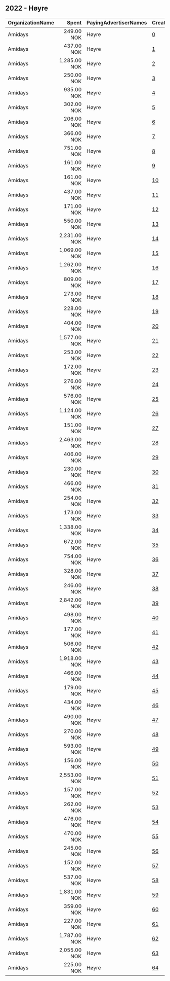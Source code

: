 ## 2022 - Høyre 
|OrganizationName|Spent|PayingAdvertiserNames|CreativeUrls|Impressions|Genders|AgeBrackets|CountryCodes|BillingAddresses|CandidateBallotInformation|
|:---|---:|:---|:---|---:|:---|:---|:---|:---|:---|
|Amidays|249.00 NOK|Høyre|[0](https://www.snap.com/political-ads/asset/54befee5e72a1ce3c888eeac34b5d939db358c92d5cb4bce0b25e9b607599089?mediaType=mp4)|5,440||30+|norway|"Bygdøy Alle 1,OSLO,0257,NO"||
|Amidays|437.00 NOK|Høyre|[1](https://www.snap.com/political-ads/asset/f0f92bd882bb74d649baf5950455e81977ba10e2181bac32bd3094fe255a598c?mediaType=mp4)|3,165||18-30|norway|"Bygdøy Alle 1,OSLO,0257,NO"||
|Amidays|1,285.00 NOK|Høyre|[2](https://www.snap.com/political-ads/asset/37636921ffcb2c1af86f367264e0744a65b54ce964d20978867ef60520dacb5a?mediaType=mp4)|8,839||25+|norway|"Bygdøy Alle 1,OSLO,0257,NO"||
|Amidays|250.00 NOK|Høyre|[3](https://www.snap.com/political-ads/asset/fb1b8fd0c5df59427e5e81a1f6d4404fe94b1e7a14e19d203ad7ab9cb13f289b?mediaType=mp4)|5,428||25-45|norway|"Bygdøy Alle 1,OSLO,0257,NO"||
|Amidays|935.00 NOK|Høyre|[4](https://www.snap.com/political-ads/asset/6377d1a57020ded6dab9cfe5eda62f9118989c37a53b2ad7e7c4041677095761?mediaType=mp4)|9,760||18-30|norway|"Bygdøy Alle 1,OSLO,0257,NO"||
|Amidays|302.00 NOK|Høyre|[5](https://www.snap.com/political-ads/asset/3692da6596e46330d4cde03b36a723f7e2ac20fd43240f29c00f3d9f45bd1eaf?mediaType=mp4)|2,667||25+|norway|"Bygdøy Alle 1,OSLO,0257,NO"||
|Amidays|206.00 NOK|Høyre|[6](https://www.snap.com/political-ads/asset/704ee206bf571e9be879bda463645a2d049d0f77aaa9821ccd1035073aa50464?mediaType=mp4)|2,015||25+|norway|"Bygdøy Alle 1,OSLO,0257,NO"||
|Amidays|366.00 NOK|Høyre|[7](https://www.snap.com/political-ads/asset/490cd5f453429569df2649b00a7f36761079f7eb7c1d042b3053342e362d188a?mediaType=mp4)|2,521||30+|norway|"Bygdøy Alle 1,OSLO,0257,NO"||
|Amidays|751.00 NOK|Høyre|[8](https://www.snap.com/political-ads/asset/f080dfaf7a2257d2c549aa5ffaf27ac3af808d7bd691002eb1a48af4a230598d?mediaType=mp4)|6,881||18-30|norway|"Bygdøy Alle 1,OSLO,0257,NO"||
|Amidays|161.00 NOK|Høyre|[9](https://www.snap.com/political-ads/asset/b7955f3429f81d86345e620214def56dce179de117d9cc3b09d63ca4de89a47d?mediaType=mp4)|3,427||30+|norway|"Bygdøy Alle 1,OSLO,0257,NO"||
|Amidays|161.00 NOK|Høyre|[10](https://www.snap.com/political-ads/asset/8c65eee8352bfa8b5e9341ef3607f2e429953024851f5f6e50dc94123166bf51?mediaType=mp4)|3,472||25-45|norway|"Bygdøy Alle 1,OSLO,0257,NO"||
|Amidays|437.00 NOK|Høyre|[11](https://www.snap.com/political-ads/asset/9ec84534a826db6e94c47948a0e0552cf3da7cde30d53c1b25f8867987339f71?mediaType=mp4)|4,286||18-30|norway|"Bygdøy Alle 1,OSLO,0257,NO"||
|Amidays|171.00 NOK|Høyre|[12](https://www.snap.com/political-ads/asset/2a3c7635ba7d42ac469f939d098b106a336f8c18d55dfc2cef7d138b57a10ab5?mediaType=mp4)|3,621||30+|norway|"Bygdøy Alle 1,OSLO,0257,NO"||
|Amidays|550.00 NOK|Høyre|[13](https://www.snap.com/political-ads/asset/5adff8a112a08ddd17829ba39a213317f94af8e53aba83e7e754b86a07a29ede?mediaType=mp4)|11,677||18-30|norway|"Bygdøy Alle 1,OSLO,0257,NO"||
|Amidays|2,231.00 NOK|Høyre|[14](https://www.snap.com/political-ads/asset/d8780df4352f7d4e3be509a5fdcc4b2f071d83fe8a29dedd4afb6c0957a470b1?mediaType=mp4)|14,861||25+|norway|"Bygdøy Alle 1,OSLO,0257,NO"||
|Amidays|1,069.00 NOK|Høyre|[15](https://www.snap.com/political-ads/asset/bc8a64fb4bf96f4d390c14ed8e180c58f8d9a7a43c9b1c046968a125c8bc891f?mediaType=mp4)|11,111||18-30|norway|"Bygdøy Alle 1,OSLO,0257,NO"||
|Amidays|1,262.00 NOK|Høyre|[16](https://www.snap.com/political-ads/asset/fb1b8fd0c5df59427e5e81a1f6d4404fe94b1e7a14e19d203ad7ab9cb13f289b?mediaType=mp4)|9,063||25-45|norway|"Bygdøy Alle 1,OSLO,0257,NO"||
|Amidays|809.00 NOK|Høyre|[17](https://www.snap.com/political-ads/asset/7fa8ada047bdc506a1d2837ca6bf0120e10757a7cb2e0aa2d0cce3e74ca4ce74?mediaType=mp4)|7,666||18-30|norway|"Bygdøy Alle 1,OSLO,0257,NO"||
|Amidays|273.00 NOK|Høyre|[18](https://www.snap.com/political-ads/asset/85c34c4f07a8b7c2dd86785c1d2cae4c8a5dd6a29c2a6cc6c94c74e38bb17407?mediaType=mp4)|5,955||25-45|norway|"Bygdøy Alle 1,OSLO,0257,NO"||
|Amidays|228.00 NOK|Høyre|[19](https://www.snap.com/political-ads/asset/b867264c31d1dadb3d0fe167758f76102f7114f411958580a2d826c225e80eb3?mediaType=mp4)|1,014||30+|norway|"Bygdøy Alle 1,OSLO,0257,NO"||
|Amidays|404.00 NOK|Høyre|[20](https://www.snap.com/political-ads/asset/85c34c4f07a8b7c2dd86785c1d2cae4c8a5dd6a29c2a6cc6c94c74e38bb17407?mediaType=mp4)|2,871||25-45|norway|"Bygdøy Alle 1,OSLO,0257,NO"||
|Amidays|1,577.00 NOK|Høyre|[21](https://www.snap.com/political-ads/asset/17233d1e54d68f8679616c03de5e6978b8d5e77837d11386defdf42a6436642a?mediaType=mp4)|17,608||18-30|norway|"Bygdøy Alle 1,OSLO,0257,NO"||
|Amidays|253.00 NOK|Høyre|[22](https://www.snap.com/political-ads/asset/3b2e5ade9f7019676d86356fc00543537fef024e9d94d95329c3c65d239a2e89?mediaType=mp4)|5,512||25-45|norway|"Bygdøy Alle 1,OSLO,0257,NO"||
|Amidays|172.00 NOK|Høyre|[23](https://www.snap.com/political-ads/asset/6fe7044a72c80712e57cc8ba5cfb8fd7107213f2d59fa6f4a0ebf923eb2a5713?mediaType=mp4)|3,805||18-30|norway|"Bygdøy Alle 1,OSLO,0257,NO"||
|Amidays|276.00 NOK|Høyre|[24](https://www.snap.com/political-ads/asset/2b83733993c4afcb5ee5b4f6164072759793e6da349698051a1e316878315cda?mediaType=mp4)|6,027||25-45|norway|"Bygdøy Alle 1,OSLO,0257,NO"||
|Amidays|576.00 NOK|Høyre|[25](https://www.snap.com/political-ads/asset/2a3c7635ba7d42ac469f939d098b106a336f8c18d55dfc2cef7d138b57a10ab5?mediaType=mp4)|3,673||30+|norway|"Bygdøy Alle 1,OSLO,0257,NO"||
|Amidays|1,124.00 NOK|Høyre|[26](https://www.snap.com/political-ads/asset/382056eace50ae07110f2735b166570e628aff4c86b60cb98dc9626e28dc53cf?mediaType=mp4)|10,022||25+|norway|"Bygdøy Alle 1,OSLO,0257,NO"||
|Amidays|151.00 NOK|Høyre|[27](https://www.snap.com/political-ads/asset/3cf0242094bebfb72f37cd20131d127c8cbda39b5a3a0248a671a7fc7e419846?mediaType=mp4)|3,323||18-30|norway|"Bygdøy Alle 1,OSLO,0257,NO"||
|Amidays|2,463.00 NOK|Høyre|[28](https://www.snap.com/political-ads/asset/a4ab2b8bd721e4a585b69e12d4a619387bc35daecf75f222172246a5fb478123?mediaType=mp4)|25,194||18-30|norway|"Bygdøy Alle 1,OSLO,0257,NO"||
|Amidays|406.00 NOK|Høyre|[29](https://www.snap.com/political-ads/asset/2b83733993c4afcb5ee5b4f6164072759793e6da349698051a1e316878315cda?mediaType=mp4)|3,424||25-45|norway|"Bygdøy Alle 1,OSLO,0257,NO"||
|Amidays|230.00 NOK|Høyre|[30](https://www.snap.com/political-ads/asset/30cfd82fd843ea92ee95699b590a0b151cf6855f1438f52258c65c3e6cc06dd5?mediaType=mp4)|5,012||25-45|norway|"Bygdøy Alle 1,OSLO,0257,NO"||
|Amidays|466.00 NOK|Høyre|[31](https://www.snap.com/political-ads/asset/dd9102bdb7d5f1770192775ea3676297fafe65d36a9d787b06a5c452d9b5c2b8?mediaType=mp4)|1,921||30+|norway|"Bygdøy Alle 1,OSLO,0257,NO"||
|Amidays|254.00 NOK|Høyre|[32](https://www.snap.com/political-ads/asset/b867264c31d1dadb3d0fe167758f76102f7114f411958580a2d826c225e80eb3?mediaType=mp4)|5,554||30+|norway|"Bygdøy Alle 1,OSLO,0257,NO"||
|Amidays|173.00 NOK|Høyre|[33](https://www.snap.com/political-ads/asset/f0f92bd882bb74d649baf5950455e81977ba10e2181bac32bd3094fe255a598c?mediaType=mp4)|3,854||18-30|norway|"Bygdøy Alle 1,OSLO,0257,NO"||
|Amidays|1,338.00 NOK|Høyre|[34](https://www.snap.com/political-ads/asset/3cfdd0d4f948d368c6232293ab51899087ee2c9023556d17fa4c1edd87d790d3?mediaType=mp4)|11,006||25+|norway|"Bygdøy Alle 1,OSLO,0257,NO"||
|Amidays|672.00 NOK|Høyre|[35](https://www.snap.com/political-ads/asset/3b2e5ade9f7019676d86356fc00543537fef024e9d94d95329c3c65d239a2e89?mediaType=mp4)|3,019||25-45|norway|"Bygdøy Alle 1,OSLO,0257,NO"||
|Amidays|754.00 NOK|Høyre|[36](https://www.snap.com/political-ads/asset/87f9c2da6cd1a58b805eacca1d25e10a4216ecff1570f6c01e184f770f4978e6?mediaType=mp4)|2,509||30+|norway|"Bygdøy Alle 1,OSLO,0257,NO"||
|Amidays|328.00 NOK|Høyre|[37](https://www.snap.com/political-ads/asset/2775ccf44aee80d670a1cd78331b68794198e8b5cd42fbad9cdebb685ecea10c?mediaType=mp4)|2,407||25-45|norway|"Bygdøy Alle 1,OSLO,0257,NO"||
|Amidays|246.00 NOK|Høyre|[38](https://www.snap.com/political-ads/asset/87f9c2da6cd1a58b805eacca1d25e10a4216ecff1570f6c01e184f770f4978e6?mediaType=mp4)|5,383||30+|norway|"Bygdøy Alle 1,OSLO,0257,NO"||
|Amidays|2,842.00 NOK|Høyre|[39](https://www.snap.com/political-ads/asset/3cf0242094bebfb72f37cd20131d127c8cbda39b5a3a0248a671a7fc7e419846?mediaType=mp4)|31,651||18-30|norway|"Bygdøy Alle 1,OSLO,0257,NO"||
|Amidays|498.00 NOK|Høyre|[40](https://www.snap.com/political-ads/asset/30cfd82fd843ea92ee95699b590a0b151cf6855f1438f52258c65c3e6cc06dd5?mediaType=mp4)|3,762||25-45|norway|"Bygdøy Alle 1,OSLO,0257,NO"||
|Amidays|177.00 NOK|Høyre|[41](https://www.snap.com/political-ads/asset/9ec84534a826db6e94c47948a0e0552cf3da7cde30d53c1b25f8867987339f71?mediaType=mp4)|3,937||18-30|norway|"Bygdøy Alle 1,OSLO,0257,NO"||
|Amidays|506.00 NOK|Høyre|[42](https://www.snap.com/political-ads/asset/5adff8a112a08ddd17829ba39a213317f94af8e53aba83e7e754b86a07a29ede?mediaType=mp4)|5,512||18-30|norway|"Bygdøy Alle 1,OSLO,0257,NO"||
|Amidays|1,918.00 NOK|Høyre|[43](https://www.snap.com/political-ads/asset/54befee5e72a1ce3c888eeac34b5d939db358c92d5cb4bce0b25e9b607599089?mediaType=mp4)|11,839||30+|norway|"Bygdøy Alle 1,OSLO,0257,NO"||
|Amidays|466.00 NOK|Høyre|[44](https://www.snap.com/political-ads/asset/93bd4fdcf28a426718bb2d53e57c2fb7cdad225e98659c50bc471beecb136062?mediaType=mp4)|2,531||30+|norway|"Bygdøy Alle 1,OSLO,0257,NO"||
|Amidays|179.00 NOK|Høyre|[45](https://www.snap.com/political-ads/asset/aff77d781e6e04bca88f3d883a2d675fa7bef510f528502b56dcbc1e69bc0d1f?mediaType=mp4)|1,392||25-45|norway|"Bygdøy Alle 1,OSLO,0257,NO"||
|Amidays|434.00 NOK|Høyre|[46](https://www.snap.com/political-ads/asset/3fb1d9db4bde759c11c1ba7b882114356dc954d5f01d985a74b2f8b9e1146db8?mediaType=mp4)|1,874||30+|norway|"Bygdøy Alle 1,OSLO,0257,NO"||
|Amidays|490.00 NOK|Høyre|[47](https://www.snap.com/political-ads/asset/780a4e1b0dbf99ef8412897f5ae1a5ae5f0de44f8d00e13aed840ed2bce9ff2e?mediaType=mp4)|3,828||25+|norway|"Bygdøy Alle 1,OSLO,0257,NO"||
|Amidays|270.00 NOK|Høyre|[48](https://www.snap.com/political-ads/asset/490cd5f453429569df2649b00a7f36761079f7eb7c1d042b3053342e362d188a?mediaType=mp4)|5,865||30+|norway|"Bygdøy Alle 1,OSLO,0257,NO"||
|Amidays|593.00 NOK|Høyre|[49](https://www.snap.com/political-ads/asset/8c65eee8352bfa8b5e9341ef3607f2e429953024851f5f6e50dc94123166bf51?mediaType=mp4)|4,900||25-45|norway|"Bygdøy Alle 1,OSLO,0257,NO"||
|Amidays|156.00 NOK|Høyre|[50](https://www.snap.com/political-ads/asset/e1becd3841865bb9995037a34dc342f9d16f09f96324a8a619aa20e7582539e3?mediaType=mp4)|3,323||25-45|norway|"Bygdøy Alle 1,OSLO,0257,NO"||
|Amidays|2,553.00 NOK|Høyre|[51](https://www.snap.com/political-ads/asset/e1becd3841865bb9995037a34dc342f9d16f09f96324a8a619aa20e7582539e3?mediaType=mp4)|9,062||25-45|norway|"Bygdøy Alle 1,OSLO,0257,NO"||
|Amidays|157.00 NOK|Høyre|[52](https://www.snap.com/political-ads/asset/dd9102bdb7d5f1770192775ea3676297fafe65d36a9d787b06a5c452d9b5c2b8?mediaType=mp4)|3,368||30+|norway|"Bygdøy Alle 1,OSLO,0257,NO"||
|Amidays|262.00 NOK|Høyre|[53](https://www.snap.com/political-ads/asset/3fb1d9db4bde759c11c1ba7b882114356dc954d5f01d985a74b2f8b9e1146db8?mediaType=mp4)|5,732||30+|norway|"Bygdøy Alle 1,OSLO,0257,NO"||
|Amidays|476.00 NOK|Høyre|[54](https://www.snap.com/political-ads/asset/7fa8ada047bdc506a1d2837ca6bf0120e10757a7cb2e0aa2d0cce3e74ca4ce74?mediaType=mp4)|10,096||18-30|norway|"Bygdøy Alle 1,OSLO,0257,NO"||
|Amidays|470.00 NOK|Høyre|[55](https://www.snap.com/political-ads/asset/f080dfaf7a2257d2c549aa5ffaf27ac3af808d7bd691002eb1a48af4a230598d?mediaType=mp4)|9,957||18-30|norway|"Bygdøy Alle 1,OSLO,0257,NO"||
|Amidays|245.00 NOK|Høyre|[56](https://www.snap.com/political-ads/asset/2775ccf44aee80d670a1cd78331b68794198e8b5cd42fbad9cdebb685ecea10c?mediaType=mp4)|5,354||25-45|norway|"Bygdøy Alle 1,OSLO,0257,NO"||
|Amidays|152.00 NOK|Høyre|[57](https://www.snap.com/political-ads/asset/aff77d781e6e04bca88f3d883a2d675fa7bef510f528502b56dcbc1e69bc0d1f?mediaType=mp4)|3,236||25-45|norway|"Bygdøy Alle 1,OSLO,0257,NO"||
|Amidays|537.00 NOK|Høyre|[58](https://www.snap.com/political-ads/asset/a22cb74fad2ef9ac706ec6546ba0d0151c570fd4aa615b1cb4db67e56fbc27ea?mediaType=mp4)|11,358||18-30|norway|"Bygdøy Alle 1,OSLO,0257,NO"||
|Amidays|1,831.00 NOK|Høyre|[59](https://www.snap.com/political-ads/asset/6e0514aabec43299438e039af108622568a19ac1ee2517d6abbfa02fec7b6542?mediaType=mp4)|19,613||18-30|norway|"Bygdøy Alle 1,OSLO,0257,NO"||
|Amidays|359.00 NOK|Høyre|[60](https://www.snap.com/political-ads/asset/a22cb74fad2ef9ac706ec6546ba0d0151c570fd4aa615b1cb4db67e56fbc27ea?mediaType=mp4)|2,393||18-30|norway|"Bygdøy Alle 1,OSLO,0257,NO"||
|Amidays|227.00 NOK|Høyre|[61](https://www.snap.com/political-ads/asset/6fe7044a72c80712e57cc8ba5cfb8fd7107213f2d59fa6f4a0ebf923eb2a5713?mediaType=mp4)|2,675||18-30|norway|"Bygdøy Alle 1,OSLO,0257,NO"||
|Amidays|1,787.00 NOK|Høyre|[62](https://www.snap.com/political-ads/asset/b7955f3429f81d86345e620214def56dce179de117d9cc3b09d63ca4de89a47d?mediaType=mp4)|7,165||30+|norway|"Bygdøy Alle 1,OSLO,0257,NO"||
|Amidays|2,055.00 NOK|Høyre|[63](https://www.snap.com/political-ads/asset/65bd343abe675928e687679dab9bcc5fcac64a99b4f1d51606e5eb74886f8982?mediaType=mp4)|21,313||18-30|norway|"Bygdøy Alle 1,OSLO,0257,NO"||
|Amidays|225.00 NOK|Høyre|[64](https://www.snap.com/political-ads/asset/93bd4fdcf28a426718bb2d53e57c2fb7cdad225e98659c50bc471beecb136062?mediaType=mp4)|4,906||30+|norway|"Bygdøy Alle 1,OSLO,0257,NO"||
